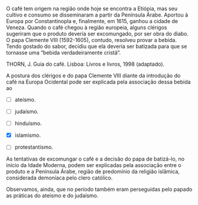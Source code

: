 

O café tem origem na região onde hoje se encontra a Etiópia, mas seu cultivo e consumo se disseminaram a partir da Península Árabe. Aportou à Europa por Constantinopla e, finalmente, em 1615, ganhou a cidade de Veneza. Quando o café chegou à região europeia, alguns clérigos sugeriram que o produto deveria ser excomungado, por ser obra do diabo. O papa Clemente VIII (1592-1605), contudo, resolveu provar a bebida. Tendo gostado do sabor, decidiu que ela deveria ser batizada para que se tornasse uma “bebida verdadeiramente cristã”.

THORN, J. Guia do café. Lisboa: Livros e livros, 1998 (adaptado).

A postura dos clérigos e do papa Clemente VIII diante da introdução do café na Europa Ocidental pode ser explicada pela associação dessa bebida ao



- [ ] ateísmo.
- [ ] judaísmo.
- [ ] hinduísmo.
- [x] islamismo.
- [ ] protestantismo.


As tentativas de excomungar o café e a decisão do papa de batizá-lo, no início da Idade Moderna, podem ser explicadas pela associação entre o produto e a Península Árabe, região de predomínio da religião islâmica, considerada demoníaca pelo clero católico.

Observamos, ainda, que no período também eram perseguidas pelo papado as práticas do ateísmo e do judaísmo.
